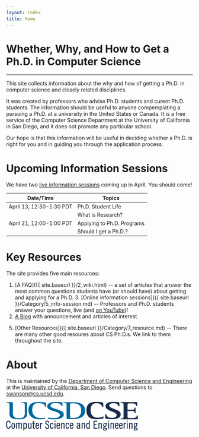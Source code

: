 ```yaml
---
layout: index
title: Home
---
```


# Whether, Why, and How to Get a Ph.D. in Computer Science

-------

This site collects information about the why and how of getting a Ph.D. in
computer science and closely related disciplines.

It was created by professors who advise Ph.D. students and curent
Ph.D. students.  The information should be useful to anyone compemplating a
pursuing a Ph.D. at a university in the United States or Canada.  It is a free
service of the Computer Science Department at the University of California in
San Diego, and it does not promote any particular school.

Our hope is that this information will be useful in deciding whether a Ph.D. is
right for you and in guiding you through the application process.

# Upcoming Information Sessions 

We have two [live information sessions](/upcoming-sessions) coming up in April.  You should come!

| Date/Time                | Topics                     |
|--------------------------|----------------------------|
| April 13, 12:30-1:30 PDT | Ph.D. Student Life         |
|                          | What is Research?          |
| April 21, 12:00-1:00 PDT | Applying to Ph.D. Programs |
|                          | Should I get a Ph.D.?      |

# Key Resources

The site provides five main resources:

1. [A FAQ]({{ site.baseurl }}/2_wiki.html) --  a set of articles that answer the most common questions students have (or should have) about getting and applying for a Ph.D.
   3. [Online information sessions]({{ site.baseurl }}/Category/5_info-session.md) -- Professors and Ph.D. students answer your questions, live (and [on YouTube](https://www.youtube.com/channel/UChjPbPsBwexriAwcnHdJTGw))!
4. [A Blog](_blog.html) with announcement and articles of interest.
<!--2. [A YouTube Channel](https://www.youtube.com/channel/UChjPbPsBwexriAwcnHdJTGw) with interviews with current Ph.D. students, professors, and Ph.D.-holding computer scientists working industry.-->
5. [Other Resources]({{ site.baseurl }}/Category/7_resource.md) -- There are many other good resoures about CS Ph.D.s.  We link to them throughout the site.

# About

This is maintained by the [Department of Computer Science and Engineering](http://cs.ucsd.edu) at the [University of California, San
Diego](http://ucsd.edu).  Send questions to
[swanson@cs.ucsd.edu](mailto:swanson+phd-info@eng.ucsd.edu).


[![UCSD CSE](/assets/img/ucsdcse_logo.png)](http://cs.ucsd.edu)
